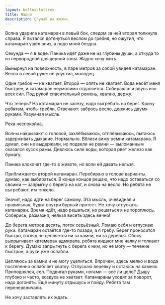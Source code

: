 ```yaml
---
layout: belles-lettres
title: Жадно
description: Случай из жизни.
---
```


Волна ударила катамаран в левый бок, следом за ней вторая толкнула справа. Я пытался дотянуться веслом до гребня, но ощутил, что катамаран ушёл вниз, а подо мной бездна.

Секунда — я в воде. Паника идёт даже не из глубины души, а откуда то из первородной доящерной зоны. Жадно хочу жить.

Вынырнул на поверхность, в паре метров за собой увидел катамаран. Весло в левой руке: не упустил, молодец.

Один гребок — не хватает. Второй — опять не хватает. Вода несёт меня быстрее, и катамаран неумолимо отдаляется. Собираюсь и рвусь изо всех сил. Под рукой спасительный ремень, хватаю, держу.

Что теперь? На катамаран не залезу, надо выгребать на берег. Кричу ребятам, чтобы гребли. Отвечают: забрось весло, держись двумя руками. Разумная мысль.

Река неспокойна.

Волны накрывают с головой, захлёбываюсь, отплёвываюсь, пытаюсь задерживать дыхание. Нормально.
Вблизи вижу ремни катамарана. Я думал, они не выдержали, но подвели не ремни — выломанным оказался кусок рамы. Дивлюсь силе воды, которая рвёт железо как бумагу.

Паника клокочет где-то в животе, но воли ей давать нельзя.

Приближается второй катамаран. Перебираю в голове варианты, думаю, как выбираться. В конце концов решаю, что надо оставаться со своими — запрыгну с берега на кат, и снова на весло. Но ребята не выгребают, им тяжело.

Значит, надо идти на берег самому. Эта мысль, очевидная и правильная, будит внутри бурный протест. Не хочу отпускать катамаран. Время идёт, надо решаться, но решаться я не тороплюсь. Соберись, размазня, нельзя висеть здесь вечно!

До берега метров десять, поток серьёзный. Ломаю себя и отпускаю руки. Катамаран остаётся где-то позади, а я гребу. Берег проносится быстро, взгляд не цепляется ни за камни, ни за деревья. Сбоку выпрыгивает катамаран адмирала, ребята кидают мне чалку и толкают к берегу. Думаю запрыгнуть с берега к ним, но не могу&nbsp;&mdash; течение быстрое, а руки уже ослабли.

Цепляюсь за камни и не могу уцепиться. Впрочем, здесь мелко и вода постепенно ослабляет хватку. Отпускаю верёвку и остаюсь на камнях. Приподнялся, сел. Подвигал руками, ногами — всё ли цело? Дышу глубоко и часто, воздуха не хватает. Катамараны уходят за поворот, надо догонять. Ещё минуту отдышусь и пойду. Ребята там перенервничали.

Не хочу заставлять их ждать.
